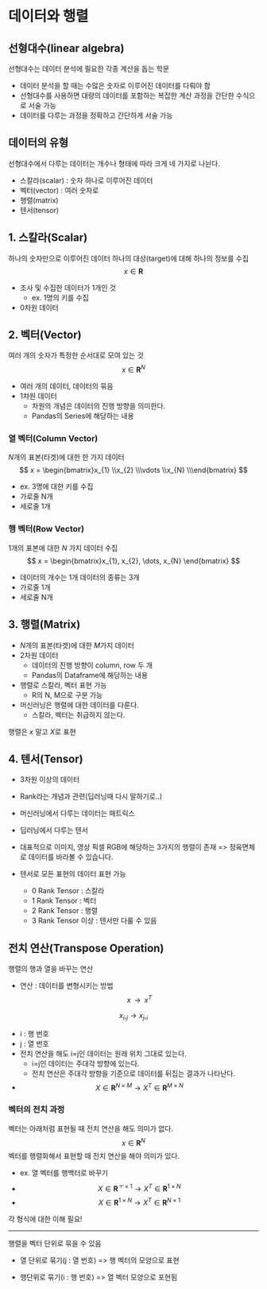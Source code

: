 # 데이터와 행렬

## 선형대수(linear algebra)
선형대수는 데이터 분석에 필요한 각종 계산을 돕는 학문
- 데이터 분석을 할 때는 수많은 숫자로 이루어진 데이터를 다뤄야 함
- 선형대수를 사용하면 대량의 데이터를 포함하는 복잡한 계산 과정을 간단한 수식으로 서술 가능
- 데이터를 다루는 과정을 정확하고 간단하게 서술 가능

## 데이터의 유형
선형대수에서 다루는 데이터는 개수나 형태에 따라 크게 네 가지로 나뉜다.
- 스칼라(scalar) : 숫자 하나로 이루어진 데이터
- 벡터(vector) : 여러 숫자로 
- 행렬(matrix)
- 텐서(tensor)


## 1. 스칼라(Scalar)
하나의 숫자만으로 이루어진 데이터
하나의 대상(target)에 대해 하나의 정보를 수집
$$ x \in \mathbf{R} $$
- 조사 및 수집한 데이터가 1개인 것
  - ex. 1명의 키를 수집 
- 0차원 데이터

## 2. 벡터(Vector)
여러 개의 숫자가 특정한 순서대로 모여 있는 것
$$ x \in \mathbf{R}^N $$
- 여러 개의 데이터, 데이터의 묶음
- 1차원 데이터
  - 차원의 개념은 데이터의 진행 방향을 의미한다.
  - Pandas의 Series에 해당하는 내용

### 열 벡터(Column Vector)
$N$개의 표본(타겟)에 대한 한 가지 데이터
$$ x = \begin{bmatrix}x_{1} \\x_{2} \\\vdots \\x_{N} \\\end{bmatrix}  $$
- ex. 3명에 대한 키를 수집
- 가로줄 N개
- 세로줄 1개

### 행 벡터(Row Vector)
1개의 표본에 대한 $N$ 가지 데이터 수집
$$ x = \begin{bmatrix}x_{1}, x_{2}, \dots, x_{N} \end{bmatrix} $$
- 데이터의 개수는 1개 데이터의 종류는 3개
- 가로줄 1개
- 세로줄 N개

## 3. 행렬(Matrix)
- $N$개의 표본(타겟)에 대한 $M$가지 데이터
- 2차원 데이터
  - 데이터의 진행 방향이 column, row 두 개
  - Pandas의 Dataframe에 해당하는 내용
- 행렬로 스칼라, 벡터 표현 가능 
  - R의 N, M으로 구분 가능
- 머신러닝은 행렬에 대한 데이터를 다룬다.
  - 스칼라, 벡터는 취급하지 않는다.

행렬은 $x$ 말고 $X$로 표현


## 4. 텐서(Tensor)
- 3차원 이상의 데이터
- Rank라는 개념과 관련(딥러닝때 다시 말하기로..)

- 머신러닝에서 다루는 데이터는 매트릭스
- 딥러닝에서 다루는 텐서
- 대표적으로 이미지, 영상 픽셀 RGB에 해당하는 3가지의 행렬이 존재 => 정육면체로 데이터를 바라볼 수 있습니다.
- 텐서로 모든 표현의 데이터 표현 가능
  - 0 Rank Tensor : 스칼라
  - 1 Rank Tensor : 벡터
  - 2 Rank Tensor : 행렬
  - 3 Rank Tensor 이상 : 텐서만 다룰 수 있음

## 전치 연산(Transpose Operation)
행렬의 행과 열을 바꾸는 연산
- 연산 : 데이터를 변형시키는 방법
$$
x \;\; \rightarrow \;\; x^T
$$

$$
x_i,_j \rightarrow  x_j,_i
$$
- i : 행 번호
- j : 열 번호
- 전치 연산을 해도 i=j인 데이터는 원래 위치 그대로 있는다.
  - i=j인 데이터는 주대각 방향에 있는다.
  - 전치 연산은 주대각 방향을 기준으로 데이터를 뒤집는 결과가 나타난다.
- $$ X \in \mathbf{R}^{N\times M} \rightarrow X^T \in \mathbf{R}^{M\times N} $$

### 벡터의 전치 과정
벡터는 아래처럼 표현될 때 전치 연산을 해도 의미가 없다.
$$ x \in \mathbf{R}^N $$
벡터를 행렬화해서 표현할 때 전치 연산을 해야 의미가 있다.
- ex. 열 벡터를 행백터로 바꾸기
- $$ X \in \mathbf{R}^{ㅜ\times 1} \rightarrow X^T \in \mathbf{R}^{1\times N} $$
- $$ X \in \mathbf{R}^{1\times N} \rightarrow X^T \in \mathbf{R}^{N\times 1} $$

각 형식에 대한 이해 필요!


---
행렬을 벡터 단위로 묶을 수 있음
- 열 단위로 묶기(j : 열 번호) => 행 벡터의 모양으로 표현

- 행단위로 묶기(i : 행 번호) => 열 벡터 모양으로 포현됨